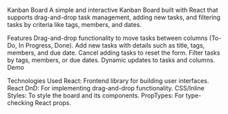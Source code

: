 Kanban Board
A simple and interactive Kanban Board built with React that supports drag-and-drop task management, adding new tasks, and filtering tasks by criteria like tags, members, and dates.

Features
Drag-and-drop functionality to move tasks between columns (To-Do, In Progress, Done).
Add new tasks with details such as title, tags, members, and due date.
Cancel adding tasks to reset the form.
Filter tasks by tags, members, or due dates.
Dynamic updates to tasks and columns.
Demo

Technologies Used
React: Frontend library for building user interfaces.
React DnD: For implementing drag-and-drop functionality.
CSS/Inline Styles: To style the board and its components.
PropTypes: For type-checking React props.
